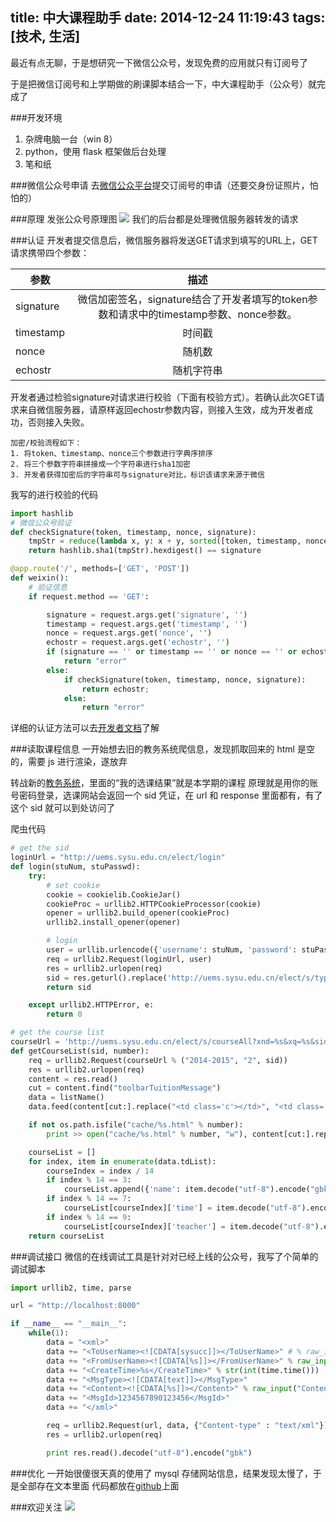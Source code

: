 title: 中大课程助手
date: 2014-12-24 11:19:43
tags: [技术, 生活]
---
最近有点无聊，于是想研究一下微信公众号，发现免费的应用就只有订阅号了

于是把微信订阅号和上学期做的刷课脚本结合一下，中大课程助手（公众号）就完成了

###开发环境
1. 杂牌电脑一台（win 8）
2. python，使用 flask 框架做后台处理
3. 笔和纸

###微信公众号申请
去[微信公众平台](http://mp.weixin.qq.com)提交订阅号的申请（还要交身份证照片，怕怕的）

###原理
发张公众号原理图
![](/resource/12.jpg)
我们的后台都是处理微信服务器转发的请求

###认证
开发者提交信息后，微信服务器将发送GET请求到填写的URL上，GET请求携带四个参数：

|  参数         | 描述                       |
| ---------------- |:---------------------------------:|
| signature  | 微信加密签名，signature结合了开发者填写的token参数和请求中的timestamp参数、nonce参数。  |
| timestamp | 时间戳 |
| nonce  | 随机数          |
| echostr  | 随机字符串  |

开发者通过检验signature对请求进行校验（下面有校验方式）。若确认此次GET请求来自微信服务器，请原样返回echostr参数内容，则接入生效，成为开发者成功，否则接入失败。
``` text
加密/校验流程如下：
1. 将token、timestamp、nonce三个参数进行字典序排序
2. 将三个参数字符串拼接成一个字符串进行sha1加密
3. 开发者获得加密后的字符串可与signature对比，标识该请求来源于微信
```
我写的进行校验的代码
``` python
import hashlib
# 微信公众号验证
def checkSignature(token, timestamp, nonce, signature):
    tmpStr = reduce(lambda x, y: x + y, sorted([token, timestamp, nonce]))
    return hashlib.sha1(tmpStr).hexdigest() == signature

@app.route('/', methods=['GET', 'POST'])
def weixin():
    # 验证信息
    if request.method == 'GET':

        signature = request.args.get('signature', '')
        timestamp = request.args.get('timestamp', '')
        nonce = request.args.get('nonce', '')
        echostr = request.args.get('echostr', '')
        if (signature == '' or timestamp == '' or nonce == '' or echostr == ''):
            return "error"
        else:
            if checkSignature(token, timestamp, nonce, signature):
                return echostr;
            else:
                return "error"
```

详细的认证方法可以去[开发者文档](http://mp.weixin.qq.com/wiki/home/index.html)了解

###读取课程信息
一开始想去旧的教务系统爬信息，发现抓取回来的 html 是空的，需要 js 进行渲染，遂放弃

转战新的[教务系统](http://uems.sysu.edu.cn/elect)，里面的“我的选课结果”就是本学期的课程
原理就是用你的账号密码登录，选课网站会返回一个 sid 凭证，在 url 和 response 里面都有，有了这个 sid 就可以到处访问了

爬虫代码

``` python
# get the sid
loginUrl = "http://uems.sysu.edu.cn/elect/login"
def login(stuNum, stuPasswd):
    try:
        # set cookie
        cookie = cookielib.CookieJar()
        cookieProc = urllib2.HTTPCookieProcessor(cookie)
        opener = urllib2.build_opener(cookieProc)
        urllib2.install_opener(opener)

        # login
        user = urllib.urlencode({'username': stuNum, 'password': stuPasswd})
        req = urllib2.Request(loginUrl, user)
        res = urllib2.urlopen(req)
        sid = res.geturl().replace('http://uems.sysu.edu.cn/elect/s/types?sid=', '')
        return sid

    except urllib2.HTTPError, e:
        return 0

# get the course list
courseUrl = 'http://uems.sysu.edu.cn/elect/s/courseAll?xnd=%s&xq=%s&sid=%s'
def getCourseList(sid, number):
    req = urllib2.Request(courseUrl % ("2014-2015", "2", sid))
    res = urllib2.urlopen(req)
    content = res.read()
    cut = content.find("toolbarTuitionMessage")
    data = listName()
    data.feed(content[cut:].replace("<td class='c'></td>", "<td class='c'>1</td>"))

    if not os.path.isfile("cache/%s.html" % number):
        print >> open("cache/%s.html" % number, "w"), content[cut:].replace("<td class='c'></td>", "<td class='c'>1</td>")

    courseList = []
    for index, item in enumerate(data.tdList):
        courseIndex = index / 14
        if index % 14 == 3:
            courseList.append({'name': item.decode("utf-8").encode("gbk")})
        if index % 14 == 7:
            courseList[courseIndex]['time'] = item.decode("utf-8").encode("gbk")
        if index % 14 == 9:
            courseList[courseIndex]['teacher'] = item.decode("utf-8").encode("gbk")
    return courseList
```
###调试接口
微信的在线调试工具是针对对已经上线的公众号，我写了个简单的调试脚本
``` python
import urllib2, time, parse

url = "http://localhost:8000"

if __name__ == "__main__":
    while(1):
        data = "<xml>"
        data += "<ToUserName><![CDATA[sysucc]]></ToUserName>" # % raw_input("ToUserName: ")
        data += "<FromUserName><![CDATA[%s]]></FromUserName>" % raw_input("FromUserName: ")
        data += "<CreateTime>%s</CreateTime>" % str(int(time.time()))
        data += "<MsgType><![CDATA[text]]></MsgType>"
        data += "<Content><![CDATA[%s]]></Content>" % raw_input("Content: ")
        data += "<MsgId>1234567890123456</MsgId>"
        data += "</xml>"

        req = urllib2.Request(url, data, {"Content-type" : "text/xml"})
        res = urllib2.urlopen(req)

        print res.read().decode("utf-8").encode("gbk")
```
###优化
一开始很傻很天真的使用了 mysql 存储网站信息，结果发现太慢了，于是全部存在文本里面
代码都放在[github](https://github.com/luosch/sysucourse)上面

###欢迎关注
![](/resource/14.jpg)

